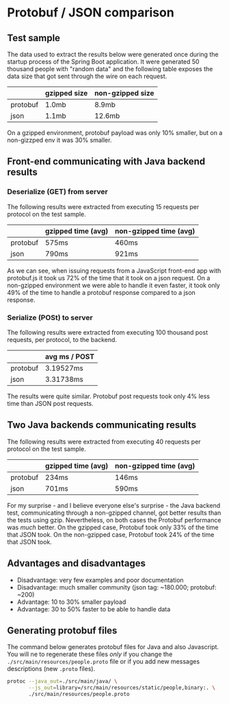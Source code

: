# Protobuf / JSON comparison

## Test sample

The data used to extract the results below were generated once during the startup process of the Spring Boot application.
It were generated 50 thousand people with "random data" and the following table exposes the data size that got sent through
the wire on each request.

|          | gzipped size | non-gzipped size |
|----------|--------------|------------------|
| protobuf |     1.0mb    |       8.9mb      |
| json     |     1.1mb    |      12.6mb      |

On a gzipped environment, protobuf payload was only 10% smaller, but on a non-gizzped env it was 30% smaller.

## Front-end communicating with Java backend results

### Deserialize (GET) from server

The following results were extracted from executing 15 requests per protocol on the test sample.

|          | gzipped time (avg) | non-gzipped time (avg) |
|----------|--------------|------------------|
| protobuf |     575ms    |       460ms      |
| json     |     790ms    |       921ms      |

As we can see, when issuing requests from a JavaScript front-end app with protobuf.js it took us 72% of the time that 
it took on a json request. On a non-gzipped environment we were able to handle it even faster, it took only 49% of the 
time to handle a protobuf response compared to a json response.

### Serialize (POSt) to server

The following results were extracted from executing 100 thousand post requests, per protocol, to the backend. 

|          | avg ms / POST |
|----------|---------------|
| protobuf |   3.19527ms   |
| json     |   3.31738ms   |

The results were quite similar. Protobuf post requests took only 4% less time than JSON post requests.

## Two Java backends communicating results

The following results were extracted from executing 40 requests per protocol on the test sample.

|          | gzipped time (avg) | non-gzipped time (avg) |
|----------|--------------|------------------|
| protobuf |     234ms    |       146ms      |
| json     |     701ms    |       590ms      |

For my surprise - and I believe everyone else's surprise - the Java backend test, communicating through a non-gzipped 
channel, got better results than the tests using gzip. Nevertheless, on both cases the Protobuf performance was *much*
better. On the gzipped case, Protobuf took only 33% of the time that JSON took. On the non-gzipped case, Protobuf took
24% of the time that JSON took.

## Advantages and disadvantages

- Disadvantage: very few examples and poor documentation
- Disadvantage: much smaller community (json tag: ~180.000; protobuf: ~200)
- Advantage: 10 to 30% smaller payload
- Advantage: 30 to 50% faster to be able to handle data

## Generating protobuf files

The command below generates protobuf files for Java and also Javascript. You will ne to regenerate these files *only* if
you change the `./src/main/resources/people.proto` file or if you add new messages descriptions (new `.proto` files).

```bash
protoc --java_out=./src/main/java/ \
       --js_out=library=/src/main/resources/static/people,binary:. \
       ./src/main/resources/people.proto
```
